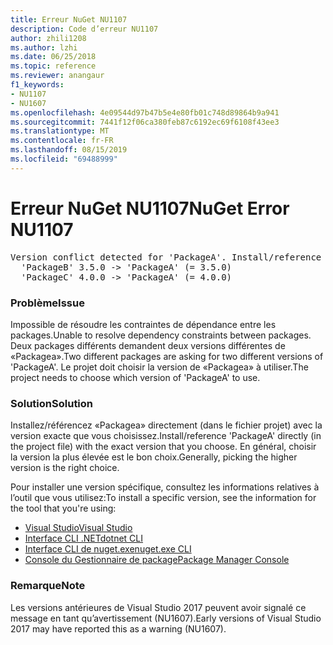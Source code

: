 ```yaml
---
title: Erreur NuGet NU1107
description: Code d’erreur NU1107
author: zhili1208
ms.author: lzhi
ms.date: 06/25/2018
ms.topic: reference
ms.reviewer: anangaur
f1_keywords:
- NU1107
- NU1607
ms.openlocfilehash: 4e09544d97b47b5e4e80fb01c748d89864b9a941
ms.sourcegitcommit: 7441f12f06ca380feb87c6192ec69f6108f43ee3
ms.translationtype: MT
ms.contentlocale: fr-FR
ms.lasthandoff: 08/15/2019
ms.locfileid: "69488999"
---
```

# <a name="nuget-error-nu1107"></a><span data-ttu-id="d2799-103">Erreur NuGet NU1107</span><span class="sxs-lookup"><span data-stu-id="d2799-103">NuGet Error NU1107</span></span>

<pre>Version conflict detected for 'PackageA'. Install/reference 'PackageA' v4.0.0 directly to resolve this issue.<br/>  'PackageB' 3.5.0 -> 'PackageA' (= 3.5.0)<br/>  'PackageC' 4.0.0 -> 'PackageA' (= 4.0.0)</pre>

### <a name="issue"></a><span data-ttu-id="d2799-104">Problème</span><span class="sxs-lookup"><span data-stu-id="d2799-104">Issue</span></span>
<span data-ttu-id="d2799-105">Impossible de résoudre les contraintes de dépendance entre les packages.</span><span class="sxs-lookup"><span data-stu-id="d2799-105">Unable to resolve dependency constraints between packages.</span></span> <span data-ttu-id="d2799-106">Deux packages différents demandent deux versions différentes de «Packagea».</span><span class="sxs-lookup"><span data-stu-id="d2799-106">Two different packages are asking for two different versions of 'PackageA'.</span></span> <span data-ttu-id="d2799-107">Le projet doit choisir la version de «Packagea» à utiliser.</span><span class="sxs-lookup"><span data-stu-id="d2799-107">The project needs to choose which version of 'PackageA' to use.</span></span>

### <a name="solution"></a><span data-ttu-id="d2799-108">Solution</span><span class="sxs-lookup"><span data-stu-id="d2799-108">Solution</span></span>
<span data-ttu-id="d2799-109">Installez/référencez «Packagea» directement (dans le fichier projet) avec la version exacte que vous choisissez.</span><span class="sxs-lookup"><span data-stu-id="d2799-109">Install/reference 'PackageA' directly (in the project file) with the exact version that you choose.</span></span>
<span data-ttu-id="d2799-110">En général, choisir la version la plus élevée est le bon choix.</span><span class="sxs-lookup"><span data-stu-id="d2799-110">Generally, picking the higher version is the right choice.</span></span>

<span data-ttu-id="d2799-111">Pour installer une version spécifique, consultez les informations relatives à l’outil que vous utilisez:</span><span class="sxs-lookup"><span data-stu-id="d2799-111">To install a specific version, see the information for the tool that you're using:</span></span>

- [<span data-ttu-id="d2799-112">Visual Studio</span><span class="sxs-lookup"><span data-stu-id="d2799-112">Visual Studio</span></span>](../../consume-packages/install-use-packages-visual-studio.md#update-a-package)
- [<span data-ttu-id="d2799-113">Interface CLI .NET</span><span class="sxs-lookup"><span data-stu-id="d2799-113">dotnet CLI</span></span>](/dotnet/core/tools/dotnet-add-package)
- [<span data-ttu-id="d2799-114">Interface CLI de nuget.exe</span><span class="sxs-lookup"><span data-stu-id="d2799-114">nuget.exe CLI</span></span>](../../consume-packages/install-use-packages-nuget-cli.md#install-a-specific-version-of-a-package)
- [<span data-ttu-id="d2799-115">Console du Gestionnaire de package</span><span class="sxs-lookup"><span data-stu-id="d2799-115">Package Manager Console</span></span>](../ps-reference/ps-ref-install-package.md)

### <a name="note"></a><span data-ttu-id="d2799-116">Remarque</span><span class="sxs-lookup"><span data-stu-id="d2799-116">Note</span></span>
<span data-ttu-id="d2799-117">Les versions antérieures de Visual Studio 2017 peuvent avoir signalé ce message en tant qu’avertissement (NU1607).</span><span class="sxs-lookup"><span data-stu-id="d2799-117">Early versions of Visual Studio 2017 may have reported this as a warning (NU1607).</span></span>
